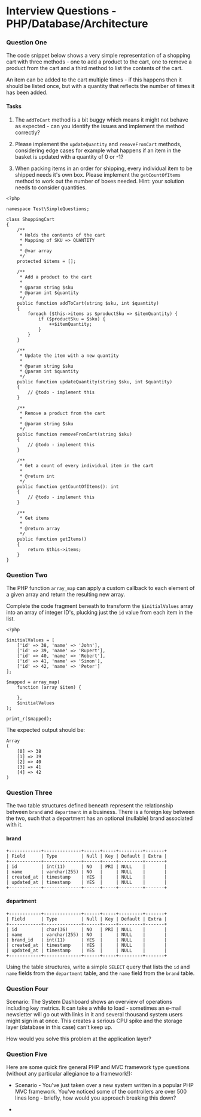 # Interview Questions - PHP/Database/Architecture

### Question One

The code snippet below shows a very simple representation of a shopping cart with three methods - one to add a product to the cart, one to remove a product from the cart and a third method to list the contents of the cart.

An item can be added to the cart multiple times - if this happens then it should be listed once, but with a quantity that reflects the number of times it has been added.

#### Tasks

1. The `addToCart` method is a bit buggy which means it might not behave as expected - can you identify the issues and implement the method correctly?

2. Please implement the `updateQuantity` and `removeFromCart` methods, considering edge cases for example what happens if an item in the basket is updated with a quantity of 0 or -1?

3. When packing items in an order for shipping, every individual item to be shipped needs it's own box. Please implement the `getCountOfItems` method to work out the number of boxes needed. Hint: your solution needs to consider quantities.

```
<?php

namespace Test\SimpleQuestions;

class ShoppingCart
{
    /**
     * Holds the contents of the cart
     * Mapping of SKU => QUANTITY
     *
     * @var array
     */
    protected $items = [];

    /**
     * Add a product to the cart
     *
     * @param string $sku
     * @param int $quantity
     */
    public function addToCart(string $sku, int $quantity)
    {
        foreach ($this->items as $productSku => $itemQuantity) {
            if ($productSku = $sku) {
                ++$itemQuantity;
            }
        }
    }

    /**
     * Update the item with a new quantity
     * 
     * @param string $sku
     * @param int $quantity
     */
    public function updateQuantity(string $sku, int $quantity)
    {
        // @todo - implement this
    }

    /**
     * Remove a product from the cart
     *
     * @param string $sku
     */
    public function removeFromCart(string $sku)
    {
        // @todo - implement this
    }
    
    /**
     * Get a count of every individual item in the cart
     * 
     * @return int
     */
    public function getCountOfItems(): int
    {
        // @todo - implement this
    }

    /**
     * Get items
     *
     * @return array
     */
    public function getItems()
    {
        return $this->items;
    }
}

```

### Question Two

The PHP function `array_map` can apply a custom callback to each element of a given array and return the resulting new array.

Complete the code fragment beneath to transform the `$initialValues` array into an array of integer ID's, plucking just the `id` value from each item in the list.

```
<?php

$initialValues = [
    ['id' => 38, 'name' => 'John'],
    ['id' => 39, 'name' => 'Rupert'],
    ['id' => 40, 'name' => 'Robert'],
    ['id' => 41, 'name' => 'Simon'],
    ['id' => 42, 'name' => 'Peter']
];

$mapped = array_map(
    function (array $item) {
    
    },
    $initialValues
);

print_r($mapped);

```

The expected output should be:

```
Array
(
    [0] => 38
    [1] => 39
    [2] => 40
    [3] => 41
    [4] => 42
)
```

### Question Three

The two table structures defined beneath represent the relationship between `brand` and `department` in a business. There is a foreign key between the two, such that a department has an optional (nullable) brand associated with it. 

#### brand
```
+------------+--------------+------+-----+---------+-------+
| Field      | Type         | Null | Key | Default | Extra |
+------------+--------------+------+-----+---------+-------+
| id         | int(11)      | NO   | PRI | NULL    |       |
| name       | varchar(255) | NO   |     | NULL    |       |
| created_at | timestamp    | YES  |     | NULL    |       |
| updated_at | timestamp    | YES  |     | NULL    |       |
+------------+--------------+------+-----+---------+-------+
```

#### department
```
+------------+--------------+------+-----+---------+-------+
| Field      | Type         | Null | Key | Default | Extra |
+------------+--------------+------+-----+---------+-------+
| id         | char(36)     | NO   | PRI | NULL    |       |
| name       | varchar(255) | NO   |     | NULL    |       |
| brand_id   | int(11)      | YES  |     | NULL    |       |
| created_at | timestamp    | YES  |     | NULL    |       |
| updated_at | timestamp    | YES  |     | NULL    |       |
+------------+--------------+------+-----+---------+-------+
```

Using the table structures, write a simple `SELECT` query that lists the `id` and `name` fields from the `department` table, and the `name` field from the `brand` table.

### Question Four

Scenario: The System Dashboard shows an overview of operations including key metrics. It can take a while to load - sometimes an e-mail newsletter will go out with links in it and several thousand system users might sign in at once. This creates a serious CPU spike and the storage layer (database in this case) can't keep up.

How would you solve this problem at the application layer?

### Question Five

Here are some quick fire general PHP and MVC framework type questions (without any particular allegiance to a framework!):

- Scenario - You've just taken over a new system written in a popular PHP MVC framework. You've noticed some of the controllers are over 500 lines long - briefly, how would you approach breaking this down?

- 
  
